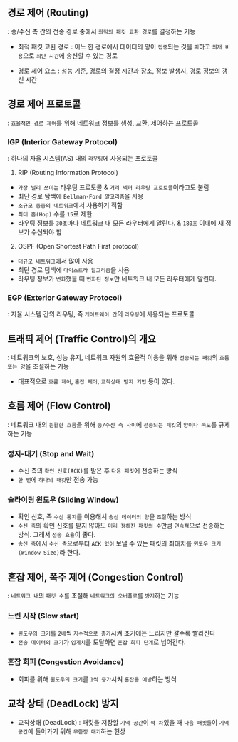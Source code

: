 ## 경로 제어 (Routing) 

: 송/수신 측 간의 전송 경로 중에서 `최적의 패킷 교환 경로`를 결정하는 기능 

- 최적 패킷 교환 경로 : 어느 한 경로에서 데이터의 양이 `집중`되는 것을 `피`하고 `최저 비용`으로 `최단 시간`에 송신할 수 있는 경로

- 경로 제어 요소 : 성능 기준, 경로의 결정 시간과 장소, 정보 발생지, 경로 정보의 갱신 시간 

## 경로 제어 프로토콜 

: `효율적인 경로 제어`를 위해 네트워크 정보를 생성, 교환, 제어하는 프로토콜

### IGP (Interior Gateway Protocol) 

: 하나의 자율 시스템(AS) 내의 `라우팅`에 사용되는 프로토콜 

1) RIP (Routing Information Protocol)

- `가장 널리 쓰이는` 라우팅 프로토콜 & `거리 벡터 라우팅 프로토콜`이라고도 불림
- 최단 경로 탐색에 `Bellman-Ford 알고리즘`을 사용
- `소규모 동종의 네트워크`에서 사용하기 적합
- `최대 홉(Hop)` 수를 `15`로 제한.
- 라우팅 정보를 `30초`마다 네트워크 내 모든 라우터에게 알린다. & `180초` 이내에 새 정보가 수신되야 함

2) OSPF (Open Shortest Path First protocol) 

- `대규모 네트워크`에서 많이 사용 
- 최단 경로 탐색에 `다익스트라 알고리즘`을 사용
- 라우팅 정보가 `변화`했을 때 `변화된 정보`만 네트워크 내 모든 라우터에게 알린다.

### EGP (Exterior Gateway Protocol)

: 자율 시스템 간의 라우팅, 즉 `게이트웨이 간`의 `라우팅`에 사용되는 프로토콜


## 트래픽 제어 (Traffic Control)의 개요 

: 네트워크의 보호, 성능 유지, 네트워크 자원의 효율적 이용을 위해 `전송되는 패킷`의 `흐름 또는 양`을 조절하는 기능 

- 대표적으로 `흐름 제어`, `혼잡 제어`, `교착상태 방지 기법` 등이 있다.

## 흐름 제어 (Flow Control) 

: 네트워크 내의 `원활한 흐름`을 위해 `송/수신 측 사이`에 `전송되는 패킷`의 `양이나 속도`를 규제하는 기능 

### 정지-대기 (Stop and Wait) 

- 수신 측의 `확인 신호(ACK)`를 받은 후 `다음 패킷`에 전송하는 방식 
- `한 번`에 `하나의 패킷`만 전송 가능

### 슬라이딩 윈도우 (Sliding Window) 

- 확인 신호, 즉 `수신 통지`를 이용해서 `송신 데이터의 양`을 `조절`하는 방식 
- `수신 측`의 확인 신호를 받지 않아도 `미리 정해진 패킷의 수`만큼 `연속적`으로 전송하는 방식. 그래서 `전송 효율`이 좋다.
- `송신 측`에서 `수신 측`으로부터 `ACK 없이` 보낼 수 있는 패킷의 최대치를 `윈도우 크기(Window Size)`라 한다.

## 혼잡 제어, 폭주 제어 (Congestion Control)

: `네트워크 내`의 `패킷 수`를 조절해 `네트워크의 오버플로`를 `방지`하는 기능 

### 느린 시작 (Slow start) 

- `윈도우의 크기`를 `2배`씩 `지수적으로 증가`시켜 초기에는 느리지만 갈수록 빨라진다
- `전송 데이터의 크기`가 `임계치`를 도달하면 `혼잡 회피 단계`로 넘어간다.

### 혼잡 회피 (Congestion Avoidance) 

- 회피를 위해 `윈도우의 크기`를 `1씩 증가`시켜 `혼잡을 예방`하는 방식 

## 교착 상태 (DeadLock) 방지 

- 교착상태 (DeadLock) : 패킷을 저장할 `기억 공간`이 `꽉 차`있을 때 `다음 패킷들`이 `기억 공간`에 들어가기 위해 `무한정 대기`하는 현상 

































